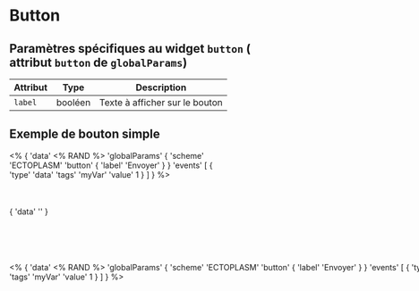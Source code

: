 # Button

## Paramètres spécifiques au widget ```button``` ( attribut ```button``` de ```globalParams```)

| Attribut         | Type    | Description                       |
|------------------|---------|-----------------------------------|
| ```label``` | booléen | Texte à afficher sur le bouton   |


## Exemple de bouton simple

<div style="width: 400px; height:100px;">
<discovery-tile url="https://sandbox.senx.io/api/v0/exec" type="button">
<%
    {
    'data' <% RAND  %> 
    'globalParams' { 
        'scheme' 'ECTOPLASM'
        'button' { 'label' 'Envoyer' } 
    } 
    'events' [
        { 'type' 'data' 'tags' 'myVar' 'value' 1 }
    ]
    }
%>
</discovery-tile>
</div>
<div style="width: 200px; height:100px;">
<discovery-tile url="https://sandbox.senx.io/api/v0/exec" type="display" options='{"eventHandler":"type=data,tag=(myVar)"}'>
 { 'data' '' }
</discovery-tile>
</div>
<div style="min-height: 300px; width: 800px;">
<warp-view-editor url="https://warp.senx.io/api/v0/exec" width-px=800 theme="dark" id="editor horizontal-layout="false" show-result="false" show-execute="false" > 
<%
    {
    'data' <% RAND  %> 
    'globalParams' { 
        'scheme' 'ECTOPLASM'
        'button' { 'label' 'Envoyer' } 
    } 
    'events' [
        { 'type' 'data' 'tags' 'myVar' 'value' 1 }
    ]
    }
%>
</warp-view-editor>
</div>